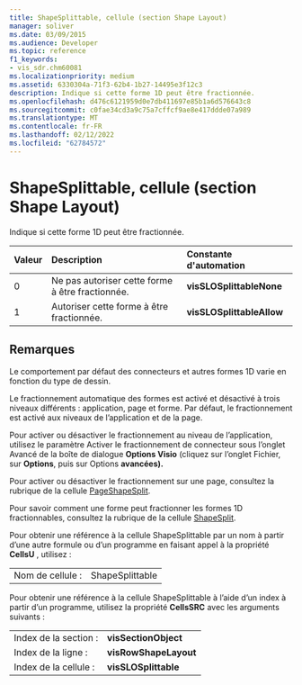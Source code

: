 ```yaml
---
title: ShapeSplittable, cellule (section Shape Layout)
manager: soliver
ms.date: 03/09/2015
ms.audience: Developer
ms.topic: reference
f1_keywords:
- vis_sdr.chm60081
ms.localizationpriority: medium
ms.assetid: 6330304a-71f3-62b4-1b27-14495e3f12c3
description: Indique si cette forme 1D peut être fractionnée.
ms.openlocfilehash: d476c6121959d0e7db411697e85b1a6d576643c8
ms.sourcegitcommit: c0fae34cd3a9c75a7cffcf9ae8e417ddde07a989
ms.translationtype: MT
ms.contentlocale: fr-FR
ms.lasthandoff: 02/12/2022
ms.locfileid: "62784572"
---
```

# <a name="shapesplittable-cell-shape-layout-section"></a>ShapeSplittable, cellule (section Shape Layout)

Indique si cette forme 1D peut être fractionnée. 
  
|**Valeur**|**Description**|**Constante d'automation**|
|:-----|:-----|:-----|
| 0  <br/> | Ne pas autoriser cette forme à être fractionnée. |**visSLOSplittableNone** <br/> |
| 1  <br/> | Autoriser cette forme à être fractionnée. |**visSLOSplittableAllow** <br/> |
   
## <a name="remarks"></a>Remarques

Le comportement par défaut des connecteurs et autres formes 1D varie en fonction du type de dessin. 
  
Le fractionnement automatique des formes est activé et désactivé à trois niveaux différents : application, page et forme. Par défaut, le fractionnement est activé aux niveaux de l’application et de la page. 
  
Pour activer ou désactiver le fractionnement au niveau de l’application, utilisez le paramètre Activer le  fractionnement de connecteur sous l’onglet Avancé de la boîte de dialogue  **Options Visio** (cliquez sur l’onglet Fichier, sur **Options**, puis sur Options **avancées).** 
  
Pour activer ou désactiver le fractionnement sur une page, consultez la rubrique de la cellule [PageShapeSplit](pageshapesplit-cell-page-layout-section.md). 
  
Pour savoir comment une forme peut fractionner les formes 1D fractionnables, consultez la rubrique de la cellule [ShapeSplit](shapesplit-cell-shape-layout-section.md). 
  
Pour obtenir une référence à la cellule ShapeSplittable par un nom à partir d’une autre formule ou d’un programme en faisant appel à la propriété **CellsU** , utilisez : 
  
|||
|:-----|:-----|
| Nom de cellule :  <br/> | ShapeSplittable  <br/> |
   
Pour obtenir une référence à la cellule ShapeSplittable à l’aide d’un index à partir d’un programme, utilisez la propriété **CellsSRC** avec les arguments suivants : 
  
|||
|:-----|:-----|
| Index de la section :  <br/> |**visSectionObject** <br/> |
| Index de la ligne :  <br/> |**visRowShapeLayout** <br/> |
| Index de la cellule :  <br/> |**visSLOSplittable** <br/> |
   

